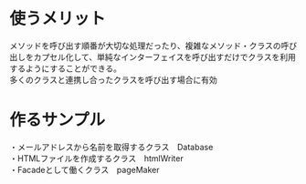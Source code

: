 # 使うメリット
メソッドを呼び出す順番が大切な処理だったり、複雑なメソッド・クラスの呼び出しをカプセル化して、単純なインターフェイスを呼び出すだけでクラスを利用するようにすることができる。<br>
多くのクラスと連携し合ったクラスを呼び出す場合に有効

# 作るサンプル
・メールアドレスから名前を取得するクラス　Database<br>
・HTMLファイルを作成するクラス　htmlWriter<br>
・Facadeとして働くクラス　pageMaker<br>

